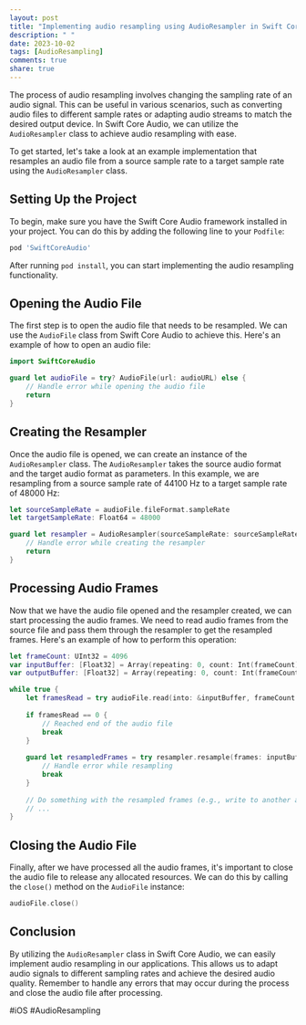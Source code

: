 ```yaml
---
layout: post
title: "Implementing audio resampling using AudioResampler in Swift Core Audio"
description: " "
date: 2023-10-02
tags: [AudioResampling]
comments: true
share: true
---
```


The process of audio resampling involves changing the sampling rate of an audio signal. This can be useful in various scenarios, such as converting audio files to different sample rates or adapting audio streams to match the desired output device. In Swift Core Audio, we can utilize the `AudioResampler` class to achieve audio resampling with ease. 

To get started, let's take a look at an example implementation that resamples an audio file from a source sample rate to a target sample rate using the `AudioResampler` class.

## Setting Up the Project

To begin, make sure you have the Swift Core Audio framework installed in your project. You can do this by adding the following line to your `Podfile`:

```ruby
pod 'SwiftCoreAudio'
```

After running `pod install`, you can start implementing the audio resampling functionality.

## Opening the Audio File

The first step is to open the audio file that needs to be resampled. We can use the `AudioFile` class from Swift Core Audio to achieve this. Here's an example of how to open an audio file:

```swift
import SwiftCoreAudio

guard let audioFile = try? AudioFile(url: audioURL) else {
    // Handle error while opening the audio file
    return
}
```

## Creating the Resampler

Once the audio file is opened, we can create an instance of the `AudioResampler` class. The `AudioResampler` takes the source audio format and the target audio format as parameters. In this example, we are resampling from a source sample rate of 44100 Hz to a target sample rate of 48000 Hz:

```swift
let sourceSampleRate = audioFile.fileFormat.sampleRate
let targetSampleRate: Float64 = 48000

guard let resampler = AudioResampler(sourceSampleRate: sourceSampleRate, targetSampleRate: targetSampleRate) else {
    // Handle error while creating the resampler
    return
}
```

## Processing Audio Frames

Now that we have the audio file opened and the resampler created, we can start processing the audio frames. We need to read audio frames from the source file and pass them through the resampler to get the resampled frames. Here's an example of how to perform this operation:

```swift
let frameCount: UInt32 = 4096
var inputBuffer: [Float32] = Array(repeating: 0, count: Int(frameCount) * Int(audioFile.fileFormat.channelCount))
var outputBuffer: [Float32] = Array(repeating: 0, count: Int(frameCount) * Int(resampler.targetFormat.channelCount))

while true {
    let framesRead = try audioFile.read(into: &inputBuffer, frameCount: frameCount)
    
    if framesRead == 0 {
        // Reached end of the audio file
        break
    }
    
    guard let resampledFrames = try resampler.resample(frames: inputBuffer, frameCount: frameCount) else {
        // Handle error while resampling
        break
    }
    
    // Do something with the resampled frames (e.g., write to another audio file)
    // ...
}
```

## Closing the Audio File

Finally, after we have processed all the audio frames, it's important to close the audio file to release any allocated resources. We can do this by calling the `close()` method on the `AudioFile` instance:

```swift
audioFile.close()
```

## Conclusion

By utilizing the `AudioResampler` class in Swift Core Audio, we can easily implement audio resampling in our applications. This allows us to adapt audio signals to different sampling rates and achieve the desired audio quality. Remember to handle any errors that may occur during the process and close the audio file after processing.

#iOS #AudioResampling